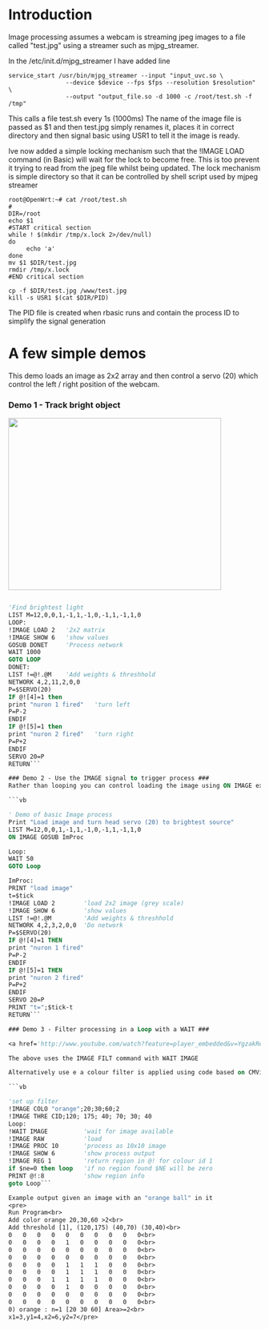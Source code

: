 # Introduction #

Image processing assumes a webcam is streaming jpeg images to a file called "test.jpg" using a streamer such as mjpg\_streamer.

In the /etc/init.d/mjpg\_streamer I have added line

```
service_start /usr/bin/mjpg_streamer --input "input_uvc.so \
                --device $device --fps $fps --resolution $resolution" \
                --output "output_file.so -d 1000 -c /root/test.sh -f /tmp"
```

This calls a file test.sh every 1s (1000ms)
The name of the image file is passed as $1 and then test.jpg simply renames it, places it in correct directory and then signal basic using USR1 to tell it the image is ready.

Ive now added a simple locking mechanism such that the !IMAGE LOAD command (in Basic) will wait for the lock to become free. This is too prevent it trying to read from the jpeg file whilst being updated. The lock mechanism is  simple directory so that it can be controlled by shell script used by mjpeg streamer

```
root@OpenWrt:~# cat /root/test.sh
#
DIR=/root
echo $1
#START critical section
while ! $(mkdir /tmp/x.lock 2>/dev/null)
do
     echo 'a'
done
mv $1 $DIR/test.jpg
rmdir /tmp/x.lock
#END critical section

cp -f $DIR/test.jpg /www/test.jpg
kill -s USR1 $(cat $DIR/PID)
```

The PID file is created when rbasic runs and contain the process ID to simplify the signal generation

# A few simple demos #

This demo loads an image as 2x2 array and then control a servo (20) which control the left / right position of the webcam.

### Demo 1 - Track bright object ###

<a href='http://www.youtube.com/watch?feature=player_embedded&v=WQdsdZTa1j8' target='_blank'><img src='http://img.youtube.com/vi/WQdsdZTa1j8/0.jpg' width='425' height=344 /></a>

```vb

'Find brightest light
LIST M=12,0,0,1,-1,1,-1,0,-1,1,-1,1,0
LOOP:
!IMAGE LOAD 2   '2x2 matrix
!IMAGE SHOW 6   'show values
GOSUB DONET     'Process network
WAIT 1000
GOTO LOOP
DONET:
LIST !=@!.@M    'Add weights & threshhold
NETWORK 4,2,11,2,0,0
P=$SERVO(20)
IF @![4]=1 then
print "nuron 1 fired"   'turn left
P=P-2
ENDIF
IF @![5]=1 then
print "nuron 2 fired"   'turn right
P=P+2
ENDIF
SERVO 20=P
RETURN```

### Demo 2 - Use the IMAGE signal to trigger process ###
Rather than looping you can control loading the image using ON IMAGE extension

```vb

' Demo of basic Image process
Print "Load image and turn head servo (20) to brightest source"
LIST M=12,0,0,1,-1,1,-1,0,-1,1,-1,1,0
ON IMAGE GOSUB ImProc

Loop:
WAIT 50
GOTO Loop

ImProc:
PRINT "load image"
t=$tick
!IMAGE LOAD 2        'load 2x2 image (grey scale)
!IMAGE SHOW 6        'show values
LIST !=@!.@M         'Add weights & threshhold
NETWORK 4,2,3,2,0,0  'Do network
P=$SERVO(20)
IF @![4]=1 THEN
print "nuron 1 fired"
P=P-2
ENDIF
IF @![5]=1 THEN
print "nuron 2 fired"
P=P+2
ENDIF
SERVO 20=P
PRINT "t=";$tick-t
RETURN```

### Demo 3 - Filter processing in a Loop with a WAIT ###

<a href='http://www.youtube.com/watch?feature=player_embedded&v=YgzakRelVaM' target='_blank'><img src='http://img.youtube.com/vi/YgzakRelVaM/0.jpg' width='425' height=344 /></a>

The above uses the IMAGE FILT command with WAIT IMAGE

Alternatively use e a colour filter is applied using code based on CMVision2.0 library. This will filter the image and detect regions of same colour

```vb

'set up filter
!IMAGE COLO "orange";20;30;60;2
!IMAGE THRE CID;120; 175; 40; 70; 30; 40
Loop:
!WAIT IMAGE          'wait for image available
!IMAGE RAW           'load
!IMAGE PROC 10       'process as 10x10 image
!IMAGE SHOW 6        'show process output
!IMAGE REG 1         'return region in @! for colour id 1
if $ne=0 then loop   'if no region found $NE will be zero
PRINT @!:8           'show region info
goto Loop```

Example output given an image with an "orange ball" in it
<pre>
Run Program<br>
Add color orange 20,30,60 >2<br>
Add threshold [1], (120,175) (40,70) (30,40)<br>
0   0   0   0   0   0   0   0   0   0<br>
0   0   0   0   1   0   0   0   0   0<br>
0   0   0   0   0   0   0   0   0   0<br>
0   0   0   0   0   0   0   0   0   0<br>
0   0   0   0   1   1   1   0   0   0<br>
0   0   0   0   1   1   1   0   0   0<br>
0   0   0   1   1   1   1   0   0   0<br>
0   0   0   0   1   0   0   0   0   0<br>
0   0   0   0   0   0   0   0   0   0<br>
0   0   0   0   0   0   0   0   0   0<br>
0) orange : n=1 [20 30 60] Area>=2<br>
x1=3,y1=4,x2=6,y2=7</pre>